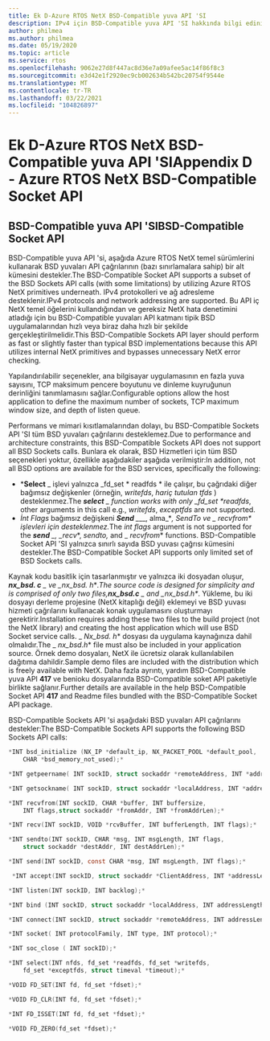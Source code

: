 ```yaml
---
title: Ek D-Azure RTOS NetX BSD-Compatible yuva API 'SI
description: IPv4 için BSD-Compatible yuva API 'SI hakkında bilgi edinin.
author: philmea
ms.author: philmea
ms.date: 05/19/2020
ms.topic: article
ms.service: rtos
ms.openlocfilehash: 9062e27d8f447ac8d36e7a09afee5ac14f86f8c3
ms.sourcegitcommit: e3d42e1f2920ec9cb002634b542bc20754f9544e
ms.translationtype: MT
ms.contentlocale: tr-TR
ms.lasthandoff: 03/22/2021
ms.locfileid: "104826897"
---
```

# <a name="appendix-d---azure-rtos-netx-bsd-compatible-socket-api"></a><span data-ttu-id="2f751-103">Ek D-Azure RTOS NetX BSD-Compatible yuva API 'SI</span><span class="sxs-lookup"><span data-stu-id="2f751-103">Appendix D - Azure RTOS NetX BSD-Compatible Socket API</span></span>

## <a name="bsd-compatible-socket-api"></a><span data-ttu-id="2f751-104">BSD-Compatible yuva API 'SI</span><span class="sxs-lookup"><span data-stu-id="2f751-104">BSD-Compatible Socket API</span></span>

<span data-ttu-id="2f751-105">BSD-Compatible yuva API 'si, aşağıda Azure RTOS NetX temel sürümlerini kullanarak BSD yuvaları API çağrılarının (bazı sınırlamalara sahip) bir alt kümesini destekler.</span><span class="sxs-lookup"><span data-stu-id="2f751-105">The BSD-Compatible Socket API supports a subset of the BSD Sockets API calls (with some limitations) by utilizing Azure RTOS NetX primitives underneath.</span></span> <span data-ttu-id="2f751-106">IPv4 protokolleri ve ağ adresleme desteklenir.</span><span class="sxs-lookup"><span data-stu-id="2f751-106">IPv4 protocols and network addressing are supported.</span></span> <span data-ttu-id="2f751-107">Bu API iç NetX temel öğelerini kullandığından ve gereksiz NetX hata denetimini atladığı için bu BSD-Compatible yuvaları API katmanı tipik BSD uygulamalarından hızlı veya biraz daha hızlı bir şekilde gerçekleştirilmelidir.</span><span class="sxs-lookup"><span data-stu-id="2f751-107">This BSD-Compatible Sockets API layer should perform as fast or slightly faster than typical BSD implementations because this API utilizes internal NetX primitives and bypasses unnecessary NetX error checking.</span></span>

<span data-ttu-id="2f751-108">Yapılandırılabilir seçenekler, ana bilgisayar uygulamasının en fazla yuva sayısını, TCP maksimum pencere boyutunu ve dinleme kuyruğunun derinliğini tanımlamasını sağlar.</span><span class="sxs-lookup"><span data-stu-id="2f751-108">Configurable options allow the host application to define the maximum number of sockets, TCP maximum window size, and depth of listen queue.</span></span>

<span data-ttu-id="2f751-109">Performans ve mimari kısıtlamalarından dolayı, bu BSD-Compatible Sockets API 'SI tüm BSD yuvaları çağrılarını desteklemez.</span><span class="sxs-lookup"><span data-stu-id="2f751-109">Due to performance and architecture constraints, this BSD-Compatible Sockets API does not support all BSD Sockets calls.</span></span> <span data-ttu-id="2f751-110">Bunlara ek olarak, BSD Hizmetleri için tüm BSD seçenekleri yoktur, özellikle aşağıdakiler aşağıda verilmiştir:</span><span class="sxs-lookup"><span data-stu-id="2f751-110">In addition, not all BSD options are available for the BSD services, specifically the following:</span></span>

- <span data-ttu-id="2f751-111">\***Select** _ işlevi yalnızca _fd_set \* readfds \* ile çalışır, bu çağrıdaki diğer bağımsız değişkenler (örneğin, *writefds*, *hariç tutulan tfds* ) desteklenmez.</span><span class="sxs-lookup"><span data-stu-id="2f751-111">The ***select** _ function works with only _fd_set \*readfds*, other arguments in this call e.g., *writefds*, *exceptfds* are not supported.</span></span>
- <span data-ttu-id="2f751-112">*İnt Flags* bağımsız değişkeni ***Send** _*__, alma_\*_, _*_SendTo_*_ ve _ *_recvfrom_*\* işlevleri için desteklenmez.</span><span class="sxs-lookup"><span data-stu-id="2f751-112">The *int flags* argument is not supported for the ***send** _, _*_recv_*_, _*_sendto,_*_ and _ *_recvfrom_** functions.</span></span> <span data-ttu-id="2f751-113">BSD-Compatible Socket API 'SI yalnızca sınırlı sayıda BSD yuvası çağrısı kümesini destekler.</span><span class="sxs-lookup"><span data-stu-id="2f751-113">The BSD-Compatible Socket API supports only limited set of BSD Sockets calls.</span></span>

<span data-ttu-id="2f751-114">Kaynak kodu basitlik için tasarlanmıştır ve yalnızca iki dosyadan oluşur, ***nx_bsd. c** _ ve _*_nx_bsd. h_\*_.</span><span class="sxs-lookup"><span data-stu-id="2f751-114">The source code is designed for simplicity and is comprised of only two files,***nx_bsd.c** _ and _*_nx_bsd.h_\*_.</span></span> <span data-ttu-id="2f751-115">Yükleme, bu iki dosyayı derleme projesine (NetX kitaplığı değil) eklemeyi ve BSD yuvası hizmeti çağrılarını kullanacak konak uygulamasını oluşturmayı gerektirir.</span><span class="sxs-lookup"><span data-stu-id="2f751-115">Installation requires adding these two files to the build project (not the NetX library) and creating the host application which will use BSD Socket service calls.</span></span> <span data-ttu-id="2f751-116">_ *_Nx_bsd. h_*\* dosyası da uygulama kaynağınıza dahil olmalıdır.</span><span class="sxs-lookup"><span data-stu-id="2f751-116">The _ *_nx_bsd.h_*\* file must also be included in your application source.</span></span> <span data-ttu-id="2f751-117">Örnek demo dosyaları, NetX ile ücretsiz olarak kullanılabilen dağıtıma dahildir.</span><span class="sxs-lookup"><span data-stu-id="2f751-117">Sample demo files are included with the distribution which is freely available with NetX.</span></span> <span data-ttu-id="2f751-118">Daha fazla ayrıntı, yardım BSD-Compatible yuva API **417** ve benioku dosyalarında BSD-Compatible soket API paketiyle birlikte sağlanır.</span><span class="sxs-lookup"><span data-stu-id="2f751-118">Further details are available in the help BSD-Compatible Socket API **417** and Readme files bundled with the BSD-Compatible Socket API package.</span></span>

<span data-ttu-id="2f751-119">BSD-Compatible Sockets API 'si aşağıdaki BSD yuvaları API çağrılarını destekler:</span><span class="sxs-lookup"><span data-stu-id="2f751-119">The BSD-Compatible Sockets API supports the following BSD Sockets API calls:</span></span>

```C
*INT bsd_initialize (NX_IP *default_ip, NX_PACKET_POOL *default_pool,
    CHAR *bsd_memory_not_used);*

*INT getpeername( INT sockID, struct sockaddr *remoteAddress, INT *addressLength);*

*INT getsockname( INT sockID, struct sockaddr *localAddress, INT *addressLength);*

*INT recvfrom(INT sockID, CHAR *buffer, INT buffersize,
    INT flags,struct sockaddr *fromAddr, INT *fromAddrLen);*

*INT recv(INT sockID, VOID *rcvBuffer, INT bufferLength, INT flags);*

*INT sendto(INT sockID, CHAR *msg, INT msgLength, INT flags,
    struct sockaddr *destAddr, INT destAddrLen);*

*INT send(INT sockID, const CHAR *msg, INT msgLength, INT flags);*

 *INT accept(INT sockID, struct sockaddr *ClientAddress, INT *addressLength);*

*INT listen(INT sockID, INT backlog);*

*INT bind (INT sockID, struct sockaddr *localAddress, INT addressLength);*

*INT connect(INT sockID, struct sockaddr *remoteAddress, INT addressLength);*

*INT socket( INT protocolFamily, INT type, INT protocol);*

*INT soc_close ( INT sockID);*

*INT select(INT nfds, fd_set *readfds, fd_set *writefds,
    fd_set *exceptfds, struct timeval *timeout);*

*VOID FD_SET(INT fd, fd_set *fdset);*

*VOID FD_CLR(INT fd, fd_set *fdset);*

*INT FD_ISSET(INT fd, fd_set *fdset);*

*VOID FD_ZERO(fd_set *fdset);*

```
